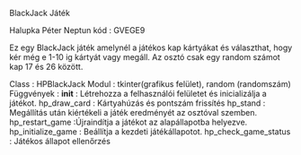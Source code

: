 BlackJack Játék

Halupka Péter
Neptun kód : GVEGE9

Ez egy BlackJack játék amelynél a játékos kap kártyákat és választhat, hogy kér még e 1-10 ig kártyát vagy megáll. Az osztó csak egy random számot kap 17 és 26 között.

Class : HPBlackJack
Modul : tkinter(grafikus felület), random (randomszám)
Függvények : __init__ : Létrehozza a felhasználói felületet és inicializálja a játékot.
            hp_draw_card : Kártyahúzás és pontszám frissítés
            hp_stand : Megállítás után kiértékeli a játék eredményét az osztóval szemben.
            hp_restart_game :Újraindítja a játékot az alapállapotba helyezve.
            hp_initialize_game : Beállítja a kezdeti játékállapotot.
            hp_check_game_status : Játékos állapot ellenőrzés
